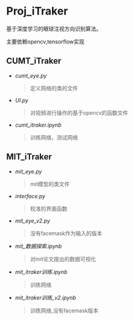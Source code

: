 # Proj_iTraker
基于深度学习的眼球注视方向识别算法。

主要依赖opencv,tensorflow实现
## CUMT_iTraker
* _cumt_eye.py_         
	>定义网络的类的文件

* _UI.py_         
	>对视频进行操作的基于opencv的函数文件 

* _cumt_itraker.ipynb_        
	>训练网络，测试网络


## MIT_iTraker
* _mit_eye.py_        
	>mit模型的类文件
	
* _interface.py_
	>校准的界面函数
	
* _mit_eye_v2.py_
	>没有facemask作为输入的版本

* _mit_数据探索.ipynb_        
	>对mit论文提出的数据可视化

* _mit_itraker训练.ipynb_         
	>训练网络
* _mit_itraker训练_v2.ipynb_         
	>训练网络,没有facemask版本

